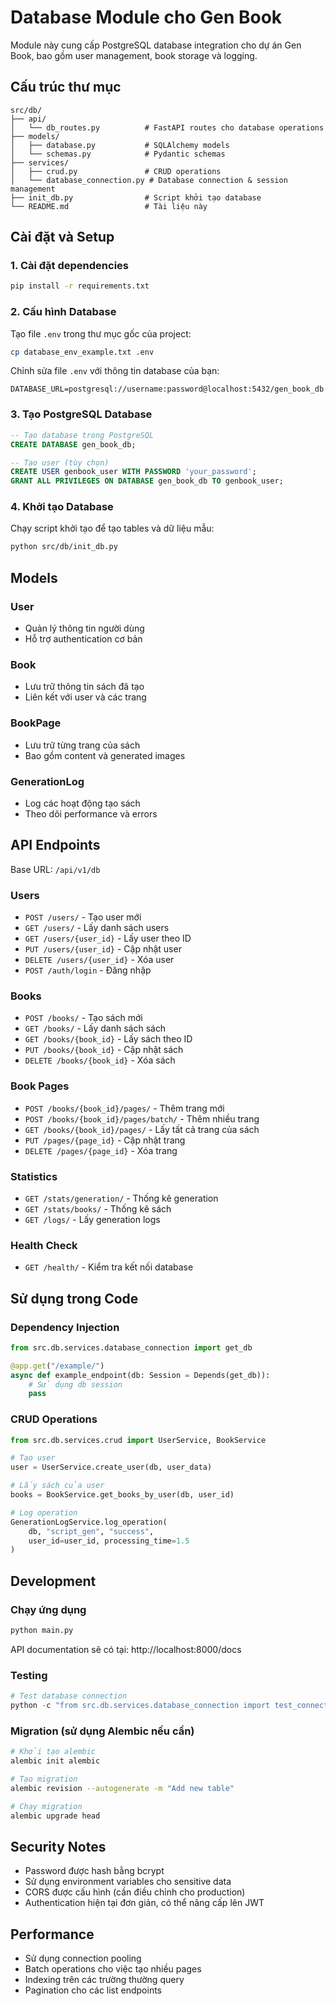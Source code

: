 # Database Module cho Gen Book

Module này cung cấp PostgreSQL database integration cho dự án Gen Book, bao gồm user management, book storage và logging.

## Cấu trúc thư mục

```
src/db/
├── api/
│   └── db_routes.py          # FastAPI routes cho database operations
├── models/
│   ├── database.py           # SQLAlchemy models
│   └── schemas.py            # Pydantic schemas
├── services/
│   ├── crud.py               # CRUD operations
│   └── database_connection.py # Database connection & session management
├── init_db.py                # Script khởi tạo database
└── README.md                 # Tài liệu này
```

## Cài đặt và Setup

### 1. Cài đặt dependencies

```bash
pip install -r requirements.txt
```

### 2. Cấu hình Database

Tạo file `.env` trong thư mục gốc của project:

```bash
cp database_env_example.txt .env
```

Chỉnh sửa file `.env` với thông tin database của bạn:

```env
DATABASE_URL=postgresql://username:password@localhost:5432/gen_book_db
```

### 3. Tạo PostgreSQL Database

```sql
-- Tạo database trong PostgreSQL
CREATE DATABASE gen_book_db;

-- Tạo user (tùy chọn)
CREATE USER genbook_user WITH PASSWORD 'your_password';
GRANT ALL PRIVILEGES ON DATABASE gen_book_db TO genbook_user;
```

### 4. Khởi tạo Database

Chạy script khởi tạo để tạo tables và dữ liệu mẫu:

```bash
python src/db/init_db.py
```

## Models

### User
- Quản lý thông tin người dùng
- Hỗ trợ authentication cơ bản

### Book
- Lưu trữ thông tin sách đã tạo
- Liên kết với user và các trang

### BookPage
- Lưu trữ từng trang của sách
- Bao gồm content và generated images

### GenerationLog
- Log các hoạt động tạo sách
- Theo dõi performance và errors

## API Endpoints

Base URL: `/api/v1/db`

### Users
- `POST /users/` - Tạo user mới
- `GET /users/` - Lấy danh sách users
- `GET /users/{user_id}` - Lấy user theo ID
- `PUT /users/{user_id}` - Cập nhật user
- `DELETE /users/{user_id}` - Xóa user
- `POST /auth/login` - Đăng nhập

### Books
- `POST /books/` - Tạo sách mới
- `GET /books/` - Lấy danh sách sách
- `GET /books/{book_id}` - Lấy sách theo ID
- `PUT /books/{book_id}` - Cập nhật sách
- `DELETE /books/{book_id}` - Xóa sách

### Book Pages
- `POST /books/{book_id}/pages/` - Thêm trang mới
- `POST /books/{book_id}/pages/batch/` - Thêm nhiều trang
- `GET /books/{book_id}/pages/` - Lấy tất cả trang của sách
- `PUT /pages/{page_id}` - Cập nhật trang
- `DELETE /pages/{page_id}` - Xóa trang

### Statistics
- `GET /stats/generation/` - Thống kê generation
- `GET /stats/books/` - Thống kê sách
- `GET /logs/` - Lấy generation logs

### Health Check
- `GET /health/` - Kiểm tra kết nối database

## Sử dụng trong Code

### Dependency Injection

```python
from src.db.services.database_connection import get_db

@app.get("/example/")
async def example_endpoint(db: Session = Depends(get_db)):
    # Sử dụng db session
    pass
```

### CRUD Operations

```python
from src.db.services.crud import UserService, BookService

# Tạo user
user = UserService.create_user(db, user_data)

# Lấy sách của user
books = BookService.get_books_by_user(db, user_id)

# Log operation
GenerationLogService.log_operation(
    db, "script_gen", "success",
    user_id=user_id, processing_time=1.5
)
```

## Development

### Chạy ứng dụng

```bash
python main.py
```

API documentation sẽ có tại: http://localhost:8000/docs

### Testing

```python
# Test database connection
python -c "from src.db.services.database_connection import test_connection; test_connection()"
```

### Migration (sử dụng Alembic nếu cần)

```bash
# Khởi tạo alembic
alembic init alembic

# Tạo migration
alembic revision --autogenerate -m "Add new table"

# Chạy migration
alembic upgrade head
```

## Security Notes

- Password được hash bằng bcrypt
- Sử dụng environment variables cho sensitive data
- CORS được cấu hình (cần điều chỉnh cho production)
- Authentication hiện tại đơn giản, có thể nâng cấp lên JWT

## Performance

- Sử dụng connection pooling
- Batch operations cho việc tạo nhiều pages
- Indexing trên các trường thường query
- Pagination cho các list endpoints
